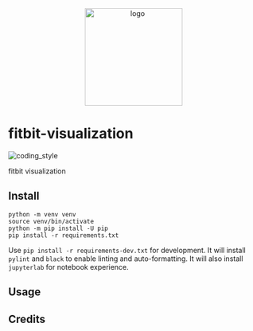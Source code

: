 <div align="center">
    <img src="https://cdn1.iconfinder.com/data/icons/logos-1/24/technology-fitbit-512.png" alt="logo" height="196">
</div>

# fitbit-visualization

![coding_style](https://img.shields.io/badge/code%20style-black-000000.svg)

fitbit visualization

## Install

    python -m venv venv
    source venv/bin/activate
    python -m pip install -U pip
    pip install -r requirements.txt

Use `pip install -r requirements-dev.txt` for development.
It will install `pylint` and `black` to enable linting and auto-formatting.
It will also install `jupyterlab` for notebook experience.

## Usage

## Credits
